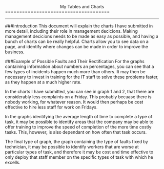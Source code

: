 <center>My Tables and Charts</center>
=====================================

-------------------------------------

###Introduction
This document will explain the charts I have submitted in more detail, including their role in management decicions. Making management decicions needs to be made as easy as possible, and having a bunch of charts can be really helpful. Charts allow you to see data on a page, and identify where changes can be made in order to improve the business.

###Example of Possible Faults and Their Rectification
For the graphs containing information about numbers an percentages, you can see that a few types of incidents happen much more than others. It may then be necessary to invest in training for the IT staff to solve these problems faster, as they happen at a much higher rate.

In the charts I have submitted, you can see in graph 1 and 2, that there are considerably less complaints on a Friday. This probably becuase there is nobody working, for whatever reason. It would then perhaps be cost effective to hire less staff for work on Fridays.

In the graphs identifying the average length of time to complete a type of task, it may be possible to identify areas that the company may be able to offer training to improve the speed of completion of the more time costly tasks. This, however, is also dependant on how often that task occurs.

The final type of graph, the graph containing the type of faults fixed by technician, it may be possible to identify workers that are worse at particular types of task, and therefore it may be cost and time effective to only deploy that staff member on the specific types of task with which he excells.
